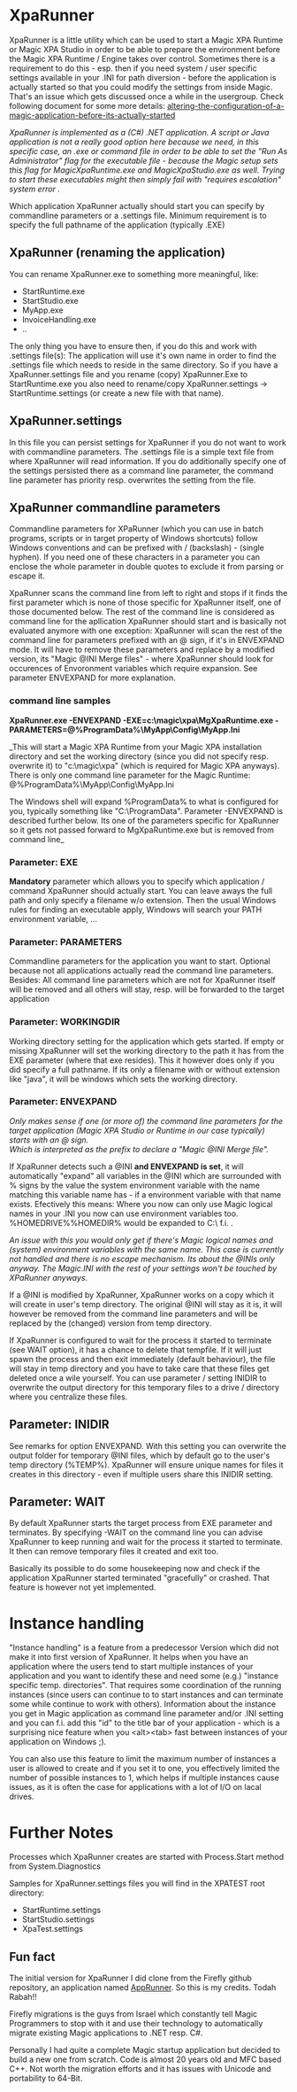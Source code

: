 # XpaRunner

XpaRunner is a little utility which can be used to start a Magic XPA Runtime or Magic XPA Studio in order to be able to prepare the environment before the Magic XPA Runtime / Engine takes over control. Sometimes there is a requirement to do this - esp. then if you need system / user specific settings available in your .INI for path diversion - before the application is actually started so that you could modify the settings from inside Magic. That's an issue which gets discussed once a while in the usergroup. Check following document for some more details: [altering-the-configuration-of-a-magic-application-before-its-actually-started](/XPATests/Doc/Installation/Magic.md#altering-the-configuration-of-a-magic-application-before-its-actually-started)  

_XpaRunner is implemented as a (C#) .NET application. A script or Java application is not a really good option here because we need, in this specific case, an .exe or command file in order to be able to set the "Run As Administrator" flag for the executable file - because the Magic setup sets this flag for MagicXpaRuntime.exe and MagicXpaStudio.exe as well. Trying to start these executables might then simply fail with "requires escalation" system error_ .

Which application XpaRunner actually should start you can specify by commandline parameters or a .settings file. Minimum requirement is to specify the full pathname of the application (typically .EXE)  
  

## XpaRunner (renaming the application)
You can rename XpaRunner.exe to something more meaningful, like:
+ StartRuntime.exe
+ StartStudio.exe
+ MyApp.exe
+ InvoiceHandling.exe
+ ..

The only thing you have to ensure then, if you do this and work with .settings file(s):   The application will use it's own name in order to find the .settings file which needs to reside in the same directory. So if you have a XpaRunner.settings file and you rename (copy) XpaRunner.Exe to StartRuntime.exe you also need to rename/copy XpaRunner.settings -> StartRuntime.settings (or create a new file with that name).  
    
## XpaRunner.settings
In this file you can persist settings for XpaRunner if you do not want to work with commandline parameters. The .settings file is a simple text file from where XpaRunner will read information. If you do additionally specify one of the settings persisted there as a command line parameter, the command line parameter has priority resp. overwrites the setting from the file.  

## XpaRunner commandline parameters

Commandline parameters for XPaRunner (which you can use in batch programs, scripts or in target property of Windows shortcuts) follow Windows conventions and can be prefixed with / (backslash) - (single hyphen). If you need one of these characters in a parameter you can enclose the whole parameter in double quotes to exclude it from parsing or escape it.

XpaRunner scans the command line from left to right and stops if it finds the first parameter which is none of those specific for XpaRunner itself, one of those documented below. The rest of the command line is considered as command line for the apllication XpaRunner should start and is basically not evaluated anymore with one exception: XpaRunner will scan the rest of the command line for parameters prefixed with an @ sign,
if it's in ENVEXPAND mode. It will have to remove these parameters and replace by a modified version, its "Magic @INI Merge files" - where XpaRunner should look for occurences of Envoronment variables which require expansion. See parameter ENVEXPAND for more explanation.  

### command line samples
**XpaRunner.exe -ENVEXPAND -EXE=c:\magic\xpa\MgXpaRuntime.exe -PARAMETERS=@%ProgramData%\MyApp\Config\MyApp.Ini**  

_This will start a Magic XPA Runtime from your Magic XPA installation directory and set the working directory (since you did not specify resp. overwrite it) to "c:\magic\xpa" (which is required for Magic XPA anyways). There is only one command line parameter for the Magic Runtime:  @%ProgramData%\MyApp\Config\MyApp.Ini  

The Windows shell will expand %ProgramData% to what is configured for you, typically something like "C:\ProgramData". Parameter -ENVEXPAND is described further below. Its one
of the parameters specific for XpaRunner so it gets not passed forward to MgXpaRuntime.exe but is removed from command line_

### Parameter: EXE
**Mandatory** parameter which allows you to specify which application / command XpaRunner should actually start. You can leave aways the full path and only specify a filename w/o extension. Then the usual Windows rules for finding an executable apply, Windows will search your PATH environment variable, ...  

### Parameter: PARAMETERS
Commandline parameters for the application you want to start. Optional because not all applications actually read the command line parameters. Besides: All command line parameters which are not for XpaRunner itself will be removed and all others will stay, resp. will be forwarded to the target application

### Parameter: WORKINGDIR
Working directory setting for the application which gets started. If empty or missing XpaRunner will set the working directory to the path it has from the EXE parameter (where that exe resides). This it however does only if you did specify a full pathname. If its only a filename with or without extension like "java", it will be windows which sets the 
working directory.  

### Parameter: ENVEXPAND
_Only makes sense if one (or more of) the command line parameters for the target application (Magic XPA Studio or Runtime in our case typically) starts with an @ sign.  
Which is interpreted as the prefix to declare a "Magic @INI Merge file"._

If XpaRunner detects such a @INI **and ENVEXPAND is set**, it will automatically "expand" all variables in the @INI which are surrounded with % signs by the value the system environment variable with the name matching this variable name has - if a environment variable with that name exists. Efectively this means: Where you now can only use Magic logical names in your .INI you now can use environment variables too. %HOMEDRIVE%%HOMEDIR% would be expanded to C:\ f.i. .  

_An issue with this you would only get if there's Magic logical names and (system) environment variables with the same name. This case is currently not handled and there is no escape mechanism. Its about the @INIs only anyway. The Magic.INI with the rest of your settings won't be touched by XPaRunner anyways_.  
  
If a @INI is modified by XpaRunner, XpaRunner works on a copy which it will create in user's temp directory. The original @INI will stay as it is, it will however be removed from the command line parameters and will be replaced by the (changed) version from temp directory.

If XpaRunner is configured to wait for the process it started to terminate (see WAIT option), it has a chance to delete that tempfile. If it will just spawn the process and then exit immediately (default behaviour), the file will stay in temp directory and you 
have to take care that these files get deleted once a wile yourself. You can use parameter / setting INIDIR to overwrite the output directory for this temporary files to a drive / directory where you centralize these files. 
 
## Parameter: INIDIR
See remarks for option ENVEXPAND. With this setting you can overwrite the output folder for temporary @INI files, which by default go to the user's temp directory (%TEMP%). XpaRunner will ensure unique names for files it creates in this directory - even if multiple users share this INIDIR setting.  

## Parameter: WAIT
By default XpaRunner starts the target process from EXE parameter and terminates. By specifying -WAIT on the command line you can advise XpaRunner to keep running and wait for the process it started to terminate. It then can remove temporary files it created and exit too.  

Basically its possible to do some housekeeping now and check if the application XpaRunner started terminated "gracefully" or crashed. That feature is however not yet implemented. 

# Instance handling
"Instance handling" is a feature from a predecessor Version which did not make it into first version of XpaRunner. It helps when you have an application where the users tend to start multiple instances of your application and you want to identify these and need some 
(e.g.) "instance specific temp. directories". That requires some coordination of the running instances (since users can continue to to start instances and can terminate some while continue to work with others). Information about the instance you get in Magic application as command line parameter and/or .INI setting and you can f.i. add this "id" to the title bar of your application - which is a surprising nice feature when you \<alt\>\<tab\> fast between instances of your application on Windows ;).  

You can also use this feature to limit the maximum number of instances a user is allowed to create and if you set it to one, you effectively limited the number of possible  instances to 1, which helps if multiple instances cause issues, as it is often the case for applications with a lot of I/O on lacal drives.

# Further Notes

Processes which XpaRunner creates are started with Process.Start method from System.Diagnostics

Samples for XpaRunner.settings files you will find in the XPATEST root directory:  
+ StartRuntime.settings
+ StartStudio.settings
+ XpaTest.settings

## Fun fact
The initial version for XpaRunner I did clone from the Firefly github repository, an application named [AppRunner](https://github.com/FireflyMigration/AppRunner). So this is my credits. Todah Rabah!!  

Firefly migrations is the guys from Israel which constantly tell Magic Programmers to stop with it and use their technology to automatically migrate existing Magic applications to .NET resp. C#. 

Personally I had quite a complete Magic startup application but decided to build a new one from scratch. Code is almost 20 years old and MFC based C++. Not worth the migration efforts and it has issues with Unicode and portability to 64-Bit.

